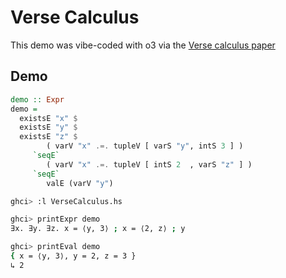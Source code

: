 
# Verse Calculus

This demo was vibe-coded with o3 via the [Verse calculus paper][verse-paper]

## Demo

```haskell
demo :: Expr
demo =
  existsE "x" $
  existsE "y" $
  existsE "z" $
        ( varV "x" .=. tupleV [ varS "y", intS 3 ] )
     `seqE`
        ( varV "x" .=. tupleV [ intS 2  , varS "z" ] )
     `seqE`
        valE (varV "y")
```

```bash
ghci> :l VerseCalculus.hs

ghci> printExpr demo
∃x. ∃y. ∃z. x = ⟨y, 3⟩ ; x = ⟨2, z⟩ ; y

ghci> printEval demo
{ x = ⟨y, 3⟩, y = 2, z = 3 }
↳ 2
```

[verse-paper]: https://simon.peytonjones.org/verse-calculus/
